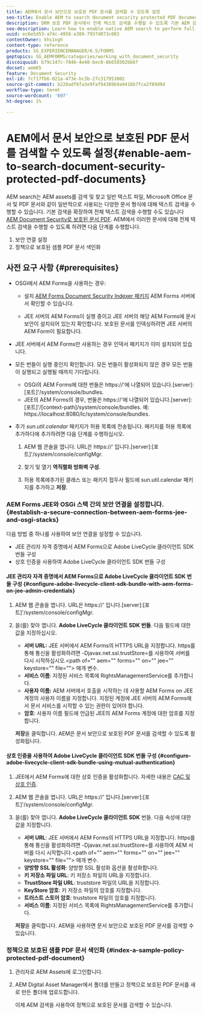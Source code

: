 ```yaml
---
title: AEM에서 문서 보안으로 보호된 PDF 문서를 검색할 수 있도록 설정
seo-title: Enable AEM to search document security protected PDF documents
description: DRM 보호 PDF 문서에서 전체 텍스트 검색을 수행할 수 있도록 기본 AEM 검색을 활성화하는 방법에 대해 알아봅니다.
seo-description: Learn how to enable native AEM search to perform full-text search on DRM protected PDF documents.
uuid: ec6e5d53-a74c-4958-a389-7937d073c083
contentOwner: khsingh
content-type: reference
products: SG_EXPERIENCEMANAGER/6.5/FORMS
geptopics: SG_AEMFORMS/categories/working_with_document_security
discoiquuid: b79c147c-f846-4e48-bec0-8b658502bb6f
docset: aem65
feature: Document Security
exl-id: 7cf17fb6-021a-473e-bc3b-27c317953002
source-git-commit: b220adf6fa3e9faf94389b9a9416b7fca2f89d9d
workflow-type: tm+mt
source-wordcount: '697'
ht-degree: 1%

---
```


# AEM에서 문서 보안으로 보호된 PDF 문서를 검색할 수 있도록 설정{#enable-aem-to-search-document-security-protected-pdf-documents}

AEM search는 AEM assets를 검색 및 찾고 일반 텍스트 파일, Microsoft Office 문서 및 PDF 문서와 같이 일반적으로 사용되는 다양한 문서 형식에 대해 텍스트 검색을 수행할 수 있습니다. 기본 검색을 확장하여 전체 텍스트 검색을 수행할 수도 있습니다 [AEM Document Security로 보호된 문서 PDF](../../forms/using/admin-help/document-security.md). AEM에서 이러한 문서에 대해 전체 텍스트 검색을 수행할 수 있도록 하려면 다음 단계를 수행합니다.

1. 보안 연결 설정
1. 정책으로 보호된 샘플 PDF 문서 색인화

## 사전 요구 사항 {#prerequisites}

* OSGi에서 AEM Forms을 사용하는 경우:

   * 설치 [AEM Forms Document Security Indexer 패키지](https://helpx.adobe.com/kr/aem-forms/kb/aem-forms-releases.html) AEM Forms 서버에서 확인할 수 있습니다.

   * JEE 서버의 AEM Forms이 실행 중이고 JEE 서버의 해당 AEM Forms에 문서 보안이 설치되어 있는지 확인합니다. 보호된 문서를 인덱싱하려면 JEE 서버의 AEM Form이 필요합니다.

* JEE 서버에서 AEM Forms만 사용하는 경우 인덱서 패키지가 이미 설치되어 있습니다.
* 모든 번들이 실행 중인지 확인합니다. 모든 번들이 활성화되지 않은 경우 모든 번들이 실행되고 실행될 때까지 기다립니다.

   * OSGi의 AEM Forms에 대한 번들은 https://&#39;에 나열되어 있습니다.[server]:[포트]&#39;/system/console/bundles.
   * JEE의 AEM Forms의 경우, 번들은 https://&#39;에 나열되어 있습니다.[server]:[포트]&#39;/[context-path]/system/console/bundles. 예: https://localhost:8080/lc/system/console/bundles.

* 추가 *sun.util.calendar* 패키지가 허용 목록에 전송됩니다. 패키지를 허용 목록에 추가하다에 추가하려면 다음 단계를 수행하십시오.

   1. AEM 웹 콘솔을 엽니다. URL은 https://&#39; 입니다.[server]:[포트]&#39;/system/console/configMgr.
   1. 찾기 및 열기 **역직렬화 방화벽 구성**.

   1. 허용 목록에추가된 클래스 또는 패키지 접두사 필드에 sun.util.calendar 패키지를 추가하고 **저장**.

### AEM Forms JEE와 OSGi 스택 간의 보안 연결을 설정합니다. {#establish-a-secure-connection-between-aem-forms-jee-and-osgi-stacks}

다음 방법 중 하나를 사용하여 보안 연결을 설정할 수 있습니다.

* JEE 관리자 자격 증명에서 AEM Forms으로 Adobe LiveCycle 클라이언트 SDK 번들 구성
* 상호 인증을 사용하여 Adobe LiveCycle 클라이언트 SDK 번들 구성

#### JEE 관리자 자격 증명에서 AEM Forms으로 Adobe LiveCycle 클라이언트 SDK 번들 구성 {#configure-adobe-livecycle-client-sdk-bundle-with-aem-forms-on-jee-admin-credentials}

1. AEM 웹 콘솔을 엽니다. URL은 https://&#39; 입니다.[server]:[포트]&#39;/system/console/configMgr.
1. 을(를) 찾아 엽니다. **Adobe LiveCycle 클라이언트 SDK 번들**. 다음 필드에 대한 값을 지정하십시오.

   * **서버 URL:** JEE 서버에서 AEM Forms의 HTTPS URL을 지정합니다. https를 통해 통신을 활성화하려면 -Djavax.net.ssl.trustStore=를 사용하여 서버를 다시 시작하십시오.&lt;path of=&quot;&quot; aem=&quot;&quot; forms=&quot;&quot; on=&quot;&quot; jee=&quot;&quot; keystore=&quot;&quot; file=&quot;&quot;> 매개 변수.
   * **서비스 이름**: 지정된 서비스 목록에 RightsManagementService를 추가합니다.
   * **사용자 이름:** AEM 서버에서 호출을 시작하는 데 사용할 AEM Forms on JEE 계정의 사용자 이름을 지정합니다. 지정된 계정에 JEE 서버의 AEM Forms에서 문서 서비스를 시작할 수 있는 권한이 있어야 합니다.
   * **암호**: 사용자 이름 필드에 언급된 JEE의 AEM Forms 계정에 대한 암호를 지정합니다.

   **저장**&#x200B;을 클릭합니다. AEM은 문서 보안으로 보호된 PDF 문서를 검색할 수 있도록 활성화됩니다.

#### 상호 인증을 사용하여 Adobe LiveCycle 클라이언트 SDK 번들 구성 {#configure-adobe-livecycle-client-sdk-bundle-using-mutual-authentication}

1. JEE에서 AEM Forms에 대한 상호 인증을 활성화합니다. 자세한 내용은 [CAC 및 상호 인증](https://helpx.adobe.com/livecycle/kb/cac-mutual-authentication.html).
1. AEM 웹 콘솔을 엽니다. URL은 https://&#39; 입니다.[server]:[포트]&#39;/system/console/configMgr.
1. 을(를) 찾아 엽니다. **Adobe LiveCycle 클라이언트 SDK** 번들. 다음 속성에 대한 값을 지정합니다.

   * **서버 URL**: JEE 서버에서 AEM Forms의 HTTPS URL을 지정합니다. https를 통해 통신을 활성화하려면 -Djavax.net.ssl.trustStore=를 사용하여 AEM 서버를 다시 시작합니다.&lt;path of=&quot;&quot; aem=&quot;&quot; forms=&quot;&quot; on=&quot;&quot; jee=&quot;&quot; keystore=&quot;&quot; file=&quot;&quot;> 매개 변수.
   * **양방향 SSL 활성화**: 양방향 SSL 활성화 옵션을 활성화합니다.
   * **키 저장소 파일 URL**: 키 저장소 파일의 URL을 지정합니다.
   * **TrustStore 파일 URL**: truststore 파일의 URL을 지정합니다.
   * **KeyStore 암호**: 키 저장소 파일의 암호를 지정합니다.
   * **트러스트 스토어 암호**: truststore 파일의 암호를 지정합니다.
   * **서비스 이름**: 지정된 서비스 목록에 RightsManagementService를 추가합니다.

   **저장**&#x200B;을 클릭합니다. AEM을 사용하면 문서 보안으로 보호된 PDF 문서를 검색할 수 있습니다.

### 정책으로 보호된 샘플 PDF 문서 색인화 {#index-a-sample-policy-protected-pdf-document}

1. 관리자로 AEM Assets에 로그인합니다.
1. AEM Digital Asset Manager에서 폴더를 만들고 정책으로 보호된 PDF 문서를 새로 만든 폴더에 업로드합니다.

   이제 AEM 검색을 사용하여 정책으로 보호된 문서를 검색할 수 있습니다.
